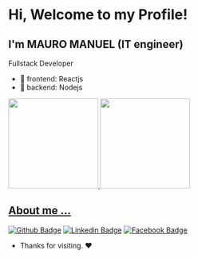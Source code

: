 # Hi, Welcome to my Profile!

## I'm MAURO MANUEL (IT engineer)

Fullstack Developer

- 🔭 frontend: Reactjs
- 🌱 backend:  Nodejs



<div>
  <a href="https://github.com/rafaballerini">
  <img height="180em" src="https://github-readme-stats.vercel.app/api?username=masprog2022&show_icons=true&theme=dark&include_all_commits=true&count_private=true"/>
  <img height="180em" src="https://github-readme-stats.vercel.app/api/top-langs/?username=masprog2022&layout=compact&langs_count=7&theme=dark"/>
</div>

## About me ...

[![Github Badge](https://img.shields.io/badge/-Github-000?style=flat-square&logo=Github&logoColor=white&link=https://github.com/masprog2022)](https://github.com/masprog2022)
[![Linkedin Badge](https://img.shields.io/badge/-LinkedIn-blue?style=flat-square&logo=Linkedin&logoColor=white&link=https://www.linkedin.com/in/gentilpinto/)](https://www.linkedin.com/in/mauro-manuel-522947b2/)
[![Facebook Badge](https://img.shields.io/badge/-facebook-blue?style=flat-circle&logo=Facebook&logoColor=white&link=https://www.facebook.com/mauro.manuel.7399)](https://www.facebook.com/mauro.manuel.7399/)








- Thanks for visiting. :heart:

<!---
masprog2022/masprog2022 is a ✨ special ✨ repository because its `README.md` (this file) appears on your GitHub profile.
You can click the Preview link to take a look at your changes.
--->

